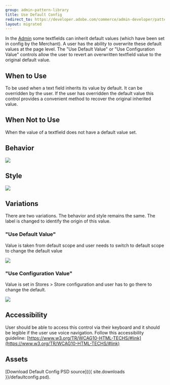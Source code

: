 ```yaml
---
group: admin-pattern-library
title: Use Default Config
redirect_to: https://developer.adobe.com/commerce/admin-developer/pattern-library/getting-user-input/use-default-config/
layout: migrated
---
```

In the [Admin](https://glossary.magento.com/magento-admin) some textfields can inherit default values (which have been set in config by the Merchant). A user has the ability to overwrite these default values at the page level. The "Use Default Value" or "Use Configuration Value" controls allow the user to revert an overwritten textfield value to the original default value.

## When to Use

To be used when a text field inherits its value by default.  It can be overridden by the user.   If the user has overridden the default value this control provides a convenient method to recover the original inherited value.

## When Not to Use

When the value of a textfield does not have a default value set.

## Behavior

![](img/defaultconfig_behavior.jpg)

## Style

![](img/defaultconfig_style.jpg)

## Variations

There are two variations. The behavior and style remains the same. The label is changed to identify the origin of this value.

### "Use Default Value"

Value is taken from default scope and user needs to switch to default scope to change the default value

![](img/variation1.jpg)

### "Use Configuration Value"

Value is set in Stores > Store configuration and user has to go there to change the default.

![](img/variation2.jpg)

## Accessibility

User should be able to access this control via their keyboard and it should be legible if the user use voice navigation. Follow this accessibility guideline: [https://www.w3.org/TR/WCAG10-HTML-TECHS/#link](https://www.w3.org/TR/WCAG10-HTML-TECHS/#link)

## Assets

[Download Default Config PSD source]({{ site.downloads }}/defaultconfig.psd).
